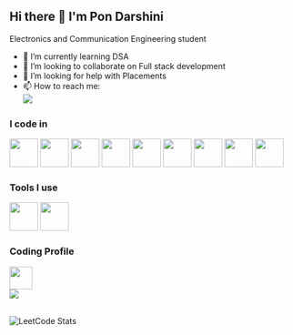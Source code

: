 ## Hi there 👋 I'm Pon Darshini

Electronics and Communication Engineering student

- 🌱 I’m currently learning DSA
- 👯 I’m looking to collaborate on Full stack development
- 🤔 I’m looking for help with Placements 
- 📫 How to reach me:
<br/> [<img src="https://img.shields.io/badge/LinkedIn-0077B5?style=for-the-badge&logo=linkedin&logoColor=white" />](https://www.linkedin.com/in/pon-darshini/)

### I code in
<img height="50" width="50" src="https://img.icons8.com/?size=100&id=Pd2x9GWu9ovX&format=png&color=000000" /> <img height="50" width="50" src="https://img.icons8.com/?size=100&id=asWSSTBrDlTW&format=png&color=000000" /> <img height="50" width="50" src="https://img.icons8.com/?size=100&id=13441&format=png&color=000000" /> <img height="50" width="50" src="https://img.icons8.com/?size=100&id=108784&format=png&color=000000" /> <img height="50" width="50" src="https://img.icons8.com/?size=100&id=v8RpPQUwv0N8&format=png&color=000000" /> <img height="50" width="50" src="https://img.icons8.com/?size=100&id=3BTBsJs5myRy&format=png&color=000000" /> <img height="50" width="50" src="https://img.icons8.com/?size=100&id=UFXRpPFebwa2&format=png&color=000000" /> <img height="50" width="50" src="https://img.icons8.com/?size=100&id=hsPbhkOH4FMe&format=png&color=000000" /> <img height="50" width="50" src="https://img.icons8.com/?size=100&id=WNoJgbzDr3i2&format=png&color=000000" />

### Tools I use
<img height="50" width="50" src="https://img.icons8.com/?size=100&id=20906&format=png&color=000000" /> <img height="50" width="50" src="https://camo.githubusercontent.com/b693f93e8574e1056ec0cbeda4208bb4d0965fdfaaee4c15ba2c9dad441bb2e5/68747470733a2f2f696d672e69636f6e73382e636f6d2f636f6c6f722f34382f3030303030302f76697375616c2d73747564696f2d636f64652d323031392e706e67" />
</br>
### Coding Profile
[<img height="40" width="40" src="https://img.icons8.com/?size=100&id=AbQBhN9v62Ob&format=png&color=000000"/>](https://www.geeksforgeeks.org/user/pondarshini/)
</br> [<img src="https://img.shields.io/badge/-LeetCode-FFA116?style=for-the-badge&logo=LeetCode&logoColor=black"/>](https://leetcode.com/u/pondarshini/)
</br>
</br>

![LeetCode Stats](https://leetcard.jacoblin.cool/pondarshini?theme=dark&font=Marcellus&ext=contest)

